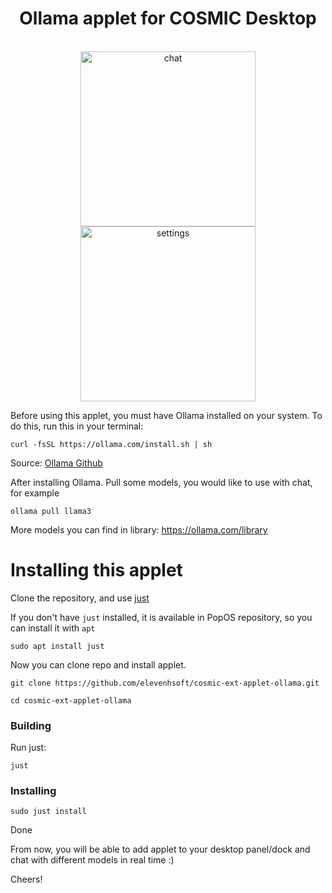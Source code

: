 <div align="center">
  <h1>Ollama applet for COSMIC Desktop</h1>
  <br>
  <div>
    <img alt="chat" src="https://github.com/elevenhsoft/cosmic-ext-applet-ollama/blob/main/screenshots/chat.png" width="280">
    <img alt="settings" src="https://github.com/elevenhsoft/cosmic-ext-applet-ollama/blob/main/screenshots/settings.png" width="280">
  </div>
</div>

Before using this applet, you must have Ollama installed on your system. To do this, run this in your terminal:

`curl -fsSL https://ollama.com/install.sh | sh`

Source: [Ollama Github](https://github.com/ollama/ollama?tab=readme-ov-file#linux)

After installing Ollama. Pull some models, you would like to use with chat, for example

`ollama pull llama3`

More models you can find in library: https://ollama.com/library

# Installing this applet

Clone the repository, and use [just](https://github.com/casey/just)

If you don't have `just` installed, it is available in PopOS repository, so you can install it with `apt`

`sudo apt install just`

Now you can clone repo and install applet.

`git clone https://github.com/elevenhsoft/cosmic-ext-applet-ollama.git`

`cd cosmic-ext-applet-ollama`

### Building

Run just:

`just`

### Installing

`sudo just install`

Done

From now, you will be able to add applet to your desktop panel/dock and chat with different models in real time :)

Cheers!
